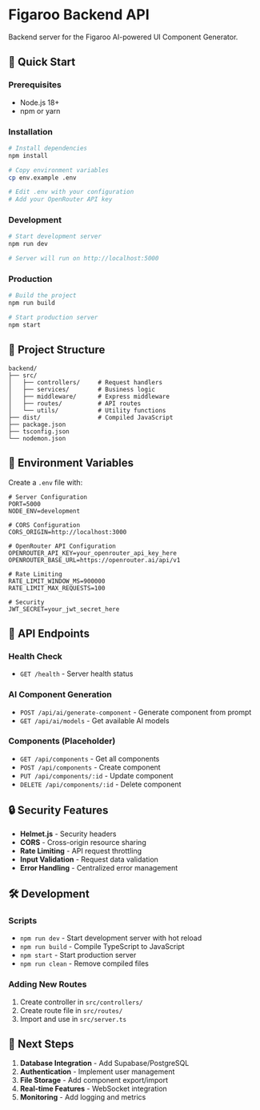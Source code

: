 # Figaroo Backend API

Backend server for the Figaroo AI-powered UI Component Generator.

## 🚀 Quick Start

### Prerequisites
- Node.js 18+ 
- npm or yarn

### Installation
```bash
# Install dependencies
npm install

# Copy environment variables
cp env.example .env

# Edit .env with your configuration
# Add your OpenRouter API key
```

### Development
```bash
# Start development server
npm run dev

# Server will run on http://localhost:5000
```

### Production
```bash
# Build the project
npm run build

# Start production server
npm start
```

## 📁 Project Structure

```
backend/
├── src/
│   ├── controllers/     # Request handlers
│   ├── services/        # Business logic
│   ├── middleware/      # Express middleware
│   ├── routes/          # API routes
│   └── utils/           # Utility functions
├── dist/                # Compiled JavaScript
├── package.json
├── tsconfig.json
└── nodemon.json
```

## 🔧 Environment Variables

Create a `.env` file with:

```env
# Server Configuration
PORT=5000
NODE_ENV=development

# CORS Configuration
CORS_ORIGIN=http://localhost:3000

# OpenRouter API Configuration
OPENROUTER_API_KEY=your_openrouter_api_key_here
OPENROUTER_BASE_URL=https://openrouter.ai/api/v1

# Rate Limiting
RATE_LIMIT_WINDOW_MS=900000
RATE_LIMIT_MAX_REQUESTS=100

# Security
JWT_SECRET=your_jwt_secret_here
```

## 📡 API Endpoints

### Health Check
- `GET /health` - Server health status

### AI Component Generation
- `POST /api/ai/generate-component` - Generate component from prompt
- `GET /api/ai/models` - Get available AI models

### Components (Placeholder)
- `GET /api/components` - Get all components
- `POST /api/components` - Create component
- `PUT /api/components/:id` - Update component
- `DELETE /api/components/:id` - Delete component

## 🔒 Security Features

- **Helmet.js** - Security headers
- **CORS** - Cross-origin resource sharing
- **Rate Limiting** - API request throttling
- **Input Validation** - Request data validation
- **Error Handling** - Centralized error management

## 🛠️ Development

### Scripts
- `npm run dev` - Start development server with hot reload
- `npm run build` - Compile TypeScript to JavaScript
- `npm start` - Start production server
- `npm run clean` - Remove compiled files

### Adding New Routes
1. Create controller in `src/controllers/`
2. Create route file in `src/routes/`
3. Import and use in `src/server.ts`

## 🔄 Next Steps

1. **Database Integration** - Add Supabase/PostgreSQL
2. **Authentication** - Implement user management
3. **File Storage** - Add component export/import
4. **Real-time Features** - WebSocket integration
5. **Monitoring** - Add logging and metrics 